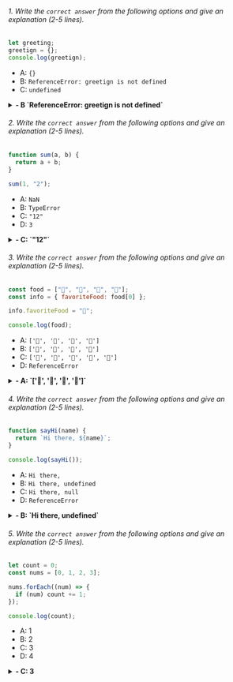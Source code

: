 

###### 1. Write the `correct answer` from the following options and give an explanation (2-5 lines).

```javascript
let greeting;
greetign = {};
console.log(greetign);
```

- A: `{}`
- B: `ReferenceError: greetign is not defined`
- C: `undefined`

<details><summary><b>- B `ReferenceError: greetign is not defined`</b></summary>
<p>

#### Answer: ?

<i>There is a typo in the variable name.</i>

</p>
</details>

###### 2. Write the `correct answer` from the following options and give an explanation (2-5 lines).

```javascript
function sum(a, b) {
  return a + b;
}

sum(1, "2");
```

- A: `NaN`
- B: `TypeError`
- C: `"12"`
- D: `3`

<details><summary><b>- C: `"12"`</b></summary>
<p>

#### Answer: ?

<i>When the function is called with sum(1, "2"), JavaScript performs implicit type conversion, converting the number 1 to a string and concatenating it with the string "2"</i>

</p>
</details>

###### 3. Write the `correct answer` from the following options and give an explanation (2-5 lines).

```javascript
const food = ["🍕", "🍫", "🥑", "🍔"];
const info = { favoriteFood: food[0] };

info.favoriteFood = "🍝";

console.log(food);
```

- A: `['🍕', '🍫', '🥑', '🍔']`
- B: `['🍝', '🍫', '🥑', '🍔']`
- C: `['🍝', '🍕', '🍫', '🥑', '🍔']`
- D: `ReferenceError`

<details><summary><b>- A: `['🍕', '🍫', '🥑', '🍔']`</b></summary>
<p>

#### Answer: ?

<i>The info.favoriteFood property is assigned the value "🍝" and console the food.so teh result is same no change.</i>

</p>
</details>

###### 4. Write the `correct answer` from the following options and give an explanation (2-5 lines).

```javascript
function sayHi(name) {
  return `Hi there, ${name}`;
}

console.log(sayHi());
```

- A: `Hi there,`
- B: `Hi there, undefined`
- C: `Hi there, null`
- D: `ReferenceError`

<details><summary><b>- B: `Hi there, undefined`</b></summary>
<p>

#### Answer: ?

<i>The template literal "Hi there, ${name}" concatenates "Hi there, " with the value of name, which is undefined.</i>

</p>
</details>

###### 5. Write the `correct answer` from the following options and give an explanation (2-5 lines).

```javascript
let count = 0;
const nums = [0, 1, 2, 3];

nums.forEach((num) => {
  if (num) count += 1;
});

console.log(count);
```

- A: 1
- B: 2
- C: 3
- D: 4

<details><summary><b>- C: 3</b></summary>
<p>

#### Answer: ?

<i>The forEach method iterates over each element in the nums array.
The arrow function (num) => { if (num) count += 1; } is called for each element.
The condition if (num) checks if the current element is truthy (not equal to 0).
For the elements 1, 2, and 3, the condition is true, so count is incremented.
The final value of count is the number of truthy values in the array, which is 3.
</i>

</p>
</details>
